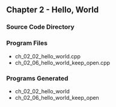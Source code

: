 ## Chapter 2 - Hello, World
### Source Code Directory

### Program Files
* ch\_02\_02\_hello\_world.cpp
* ch\_02\_06\_hello\_world\_keep\_open.cpp

### Programs Generated
* ch\_02\_02\_hello\_world
* ch\_02\_06\_hello\_world\_keep\_open
